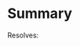 <!-- (Optional): A description of the change -->

# Summary

Resolves: <!-- (Optional): If this PR resolves an issue -->
